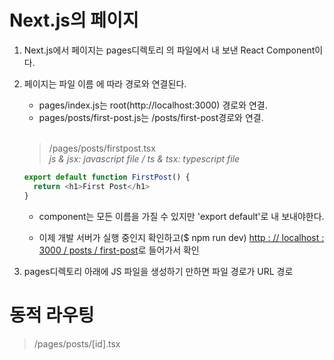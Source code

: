 # Next.js의 페이지

1. Next.js에서 페이지는 pages디렉토리 의 파일에서 내 보낸 React Component이다.

2. 페이지는 파일 이름 에 따라 경로와 연결된다.

   - pages/index.js는 root(http://localhost:3000) 경로와 연결.   
   - pages/posts/first-post.js는 /posts/first-post경로와 연결.

   <br/>

   > /pages/posts/firstpost.tsx   
   > *js & jsx: javascript file / ts & tsx: typescript file*

   ```typescript
   export default function FirstPost() {
     return <h1>First Post</h1>
   } 
   ```
   - component는 모든 이름을 가질 수 있지만 'export default'로 내 보내야한다.

   - 이제 개발 서버가 실행 중인지 확인하고($ npm run dev)
      [http : // localhost : 3000 / posts / first-post](http://localhost:3000/posts/first-post)로 들어가서 확인


3. pages디렉토리 아래에 JS 파일을 생성하기 만하면 파일 경로가 URL 경로

# 동적 라우팅
> /pages/posts/[id].tsx
